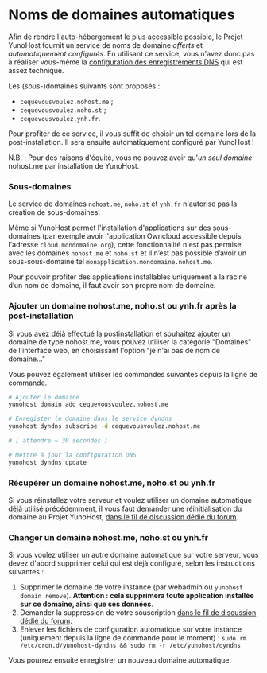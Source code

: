 # Noms de domaines automatiques

Afin de rendre l'auto-hébergement le plus accessible possible, le Projet YunoHost fournit un service de noms de domaine *offerts* et *automatiquement configurés*. En utilisant ce service, vous n'avez donc pas à réaliser vous-même la [configuration des enregistrements DNS](/dns_config) qui est assez technique.

Les (sous-)domaines suivants sont proposés :
- `cequevousvoulez.nohost.me` ;
- `cequevousvoulez.noho.st` ;
- `cequevousvoulez.ynh.fr`.

Pour profiter de ce service, il vous suffit de choisir un tel domaine lors de la post-installation. Il sera ensuite automatiquement configuré par YunoHost !

N.B. : Pour des raisons d'équité, vous ne pouvez avoir qu'*un seul domaine* nohost.me par installation de
YunoHost.

### Sous-domaines

Le service de domaines `nohost.me`, `noho.st` et `ynh.fr` n'autorise pas la création de sous-domaines.

Même si YunoHost permet l'installation d'applications sur des sous-domaines (par exemple avoir l'application Owncloud accessible depuis l'adresse `cloud.mondomaine.org`), cette fonctionnalité n'est pas permise avec les domaines `nohost.me` et `noho.st` et il n’est pas possible d’avoir un sous-sous-domaine tel `monapplication.mondomaine.nohost.me`.

Pour pouvoir profiter des applications installables uniquement à la racine d’un nom de domaine, il faut avoir son propre nom de domaine.

### Ajouter un domaine nohost.me, noho.st ou ynh.fr après la post-installation

Si vous avez déjà effectué la postinstallation et souhaitez ajouter un domaine
de type nohost.me, vous pouvez utiliser la catégorie "Domaines" de l'interface web,
en choisissant l'option "je n'ai pas de nom de domaine..."

Vous pouvez également utiliser les commandes suivantes depuis la ligne de commande.

```bash
# Ajouter le domaine
yunohost domain add cequevousvoulez.nohost.me

# Enregister le domaine dans le service dyndns
yunohost dyndns subscribe -d cequevousvoulez.nohost.me

# [ attendre ~ 30 secondes ]

# Mettre à jour la configuration DNS
yunohost dyndns update
```

### Récupérer un domaine nohost.me, noho.st ou ynh.fr

Si vous réinstallez votre serveur et voulez utiliser un domaine automatique déjà utilisé précédemment, il vous faut demander une réinitialisation du domaine au Projet YunoHost, [dans le fil de discussion dédié du forum](https://forum.yunohost.org/t/nohost-domain-recovery/442).

### Changer un domaine nohost.me, noho.st ou ynh.fr
Si vous voulez utiliser un autre domaine automatique sur votre serveur, vous devez d'abord supprimer celui qui est déjà configuré, selon les instructions suivantes :
1. Supprimer le domaine de votre instance (par webadmin ou `yunohost domain remove`). **Attention : cela supprimera
toute application installée sur ce domaine, ainsi que ses données**.
2. Demander la suppression de votre souscription [dans le fil de discussion dédié du forum](https://forum.yunohost.org/t/nohost-domain-recovery/442).
3. Enlever les fichiers de configuration automatique sur votre instance (uniquement depuis la ligne de commande pour le moment) : `sudo rm /etc/cron.d/yunohost-dyndns && sudo rm -r /etc/yunohost/dyndns`


Vous pourrez ensuite enregistrer un nouveau domaine automatique.

